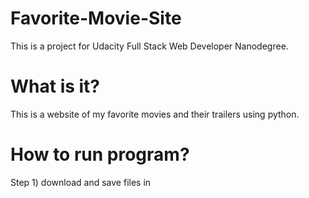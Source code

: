 # Favorite-Movie-Site
This is a project for Udacity Full Stack Web Developer Nanodegree.

# What is it?
This is a website of my favorite movies and their trailers using python. 

# How to run program?
Step 1) download and save files in
